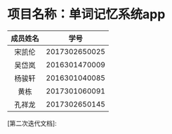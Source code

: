 # 项目名称：单词记忆系统app

| 成员姓名 | 学号 |
|:------: | :------: |
| 宋凯伦 | 2017302650025 |
| 吴岱岚 | 2016301470009 |
| 杨骏轩 | 2016301040085 |
| 黄栋 | 2017301060091 |
| 孔祥龙 | 2017302650145 |
[项目需求说明书]:https://github.com/kailunsong/remword/blob/master/instruction.md
[第二次迭代文档]:
